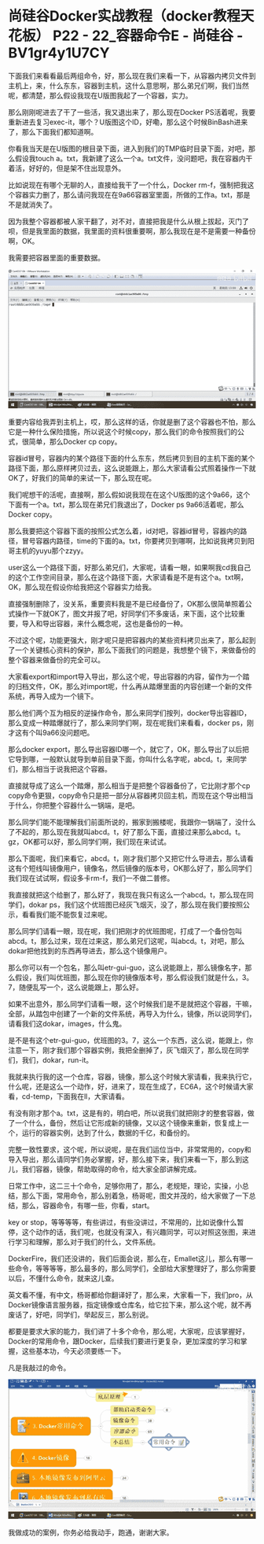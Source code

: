 # 尚硅谷Docker实战教程（docker教程天花板） P22 - 22_容器命令E - 尚硅谷 - BV1gr4y1U7CY

下面我们来看看最后两组命令，好，那么现在我们来看一下，从容器内拷贝文件到主机上，来，什么东东，容器到主机，这什么意思啊，那么弟兄们啊，我们当然呢，都清楚，那么假设我现在U版图我起了一个容器，实力。

那么刚刚呢进去了干了一些活，我又退出来了，那么现在Docker PS活着呢，我要重新进去复习exec-it，哪个？U版图这个ID，好嘞，那么这个时候BinBash进来了，那么下面我们都知道啊。

你看我当天是在U版图的根目录下面，进入到我们的TMP临时目录下面，对吧，那么假设我touch a。txt，我新建了这么一个a。txt文件，没问题吧，我在容器内干着活，好好的，但是架不住出现意外。

比如说现在有哪个无聊的人，直接给我干了一个什么，Docker rm-f，强制把我这个容器实力删了，那么请问我现在在9a66容器室里面，所做的工作a。txt，那是不是就消失了。

因为我整个容器都被人家干翻了，对不对，直接把我是什么从根上拔起，灭门了呗，但是我里面的数据，我里面的资料很重要啊，那么我现在是不是需要一种备份啊，OK。

我需要把容器里面的重要数据。

![](img/f4c6bfbb35c5f0fa9afbb461cd2e5280_1.png)

重要内容给我弄到主机上，哎，那么这样的话，你就是删了这个容器也不怕，那么它是一种什么保险措施，所以说这个时候copy，那么我们的命令按照我们的公式，很简单，那么Docker cp copy。

容器id冒号，容器内的某个路径下面的什么东东，然后拷贝到目的主机下面的某个路径下面，那么原样拷贝过去，这么说能跟上，那么大家请看公式照着操作一下就OK了，好我们的简单的来试一下，那么现在呢。

我们呢想干的活呢，直接啊，那么假如说我现在在这个U版图的这个9a66，这个下面有一个a。txt，那么现在弟兄们我退出了，Docker ps 9a66活着呢，那么Docker copy。

那么我要把这个容器下面的按照公式怎么着，id对吧，容器id冒号，容器内的路径，冒号容器内路径，time的下面的a。txt，你要拷贝到哪啊，比如说我拷贝到阳哥主机的yuyu那个zzyy。

user这么一个路径下面，好那么弟兄们，大家呢，请看一眼，如果啊我cd我自己的这个工作空间目录，那么在这个路径下面，大家请看是不是有这个a。txt啊，OK，那么现在假设你给我把这个容器实力给我。

直接强制删除了，没关系，重要资料我是不是已经备份了，OK那么很简单照着公式操作一下就OK了，图文并报了吧，好同学们不多废话，来下面，这个比较重要，导入和导出容器，来什么概念呢，这也是备份的一种。

不过这个呢，功能更强大，刚才呢只是把容器内的某些资料拷贝出来了，那么起到了一个关键核心资料的保护，那么下面我们的问题是，我想整个镜下，来做备份的整个容器来做备份的完全可以。

大家看export和import导入导出，那么这个呢，导出容器的内容，留作为一个踏的归档文件，OK，那么对import呢，什么再从踏爆里面的内容创建一个新的文件系统，再导入成为一个镜下。

那么他们两个互为相反的逆操作命令，那么来同学们按列，docker导出容器ID，那么变成一种踏爆就行了，那么来同学们啊，现在呢我们来看看，docker ps，刚才这有个叫9a66没问题吧。

那么docker export，那么导出容器ID哪一个，就它了，OK，那么导出了以后把它导到哪，一般默认就导到单前目录下面，你叫什么名字呢，abcd。t，来同学们，那么相当于说我把这个容器。

直接就导成了这么一个踏爆，那么相当于是把整个容器备份了，它比刚才那个cp copy命令更狠，copy命令只是把一部分从容器拷贝回主机，而现在这个导出相当于什么，你把整个容器什么一锅端，是吧。

那么同学们能不能理解我们前面所说的，搬家到搬楼呢，我跟你一锅端了，没什么了不起的，那么现在我就叫abcd。t，好了那么下面，直接过来那么abcd。t。gz，OK都可以好，那么同学们啊，我们现在来试试。

那么下面呢，我们来看它，abcd。t，刚才我们那个又把它什么导进去，那么请看这有个短线叫镜像用户，镜像名，然后镜像的版本号，OK那么好了，那么同学们我们现在试试啊，假设多卡rm-f，我们一不做二普修。

我直接就把这个给删了，那么好了，我现在我只有这么一个abcd。t，那么现在同学们，dokar ps，我们这个优班图已经灰飞烟灭，没了，那么现在我们要按照公示，看看我们能不能恢复过来呢。

那么同学们请看一眼，现在呢，我们把刚才的优班图呢，打成了一个备份包叫abcd。t，那么过来，现在过来这，那么弟兄们这呢，叫abcd。t，对吧，那么dokar把他找到的东西再导进去，那么这个镜像用户。

那么你可以有一个包名，那么叫etr-gui-guo，这么说能跟上，那么镜像名字，那么假设，我们叫优班图，那么现在你的镜像版本号，那么假设我们就是什么，3。7，随便乱写一个，这么说能跟上，那么好。

如果不出意外，那么同学们请看一眼，这个时候我们是不是就把这个容器，干嘛，全部，从踏包中创建了一个新的文件系统，再导入为什么，镜像，所以说同学们，请看我们这dokar，images，什么鬼。

是不是有这个etr-gui-guo，优班图的3。7，这么一个东西，这么说，能跟上，你注意一下，刚才我们那个容器实例，我把全删掉了，灰飞烟灭了，那么现在同学们，我们，dokar，run-it。

我就来执行我的这一个仓库，容器，镜像，那么这个时候大家请看，我来执行它，什么呢，还是这么一个动作，好，进来了，现在生成了，EC6A，这个时候请大家看，cd-temp，下面我在ll，大家请看。

有没有刚才那个a。txt，这是有的，明白吧，所以说我们就把刚才的整套容器，做了一个什么，备份，然后让它形成新的镜像，又以这个镜像来重新，恢复成上一个，运行的容器实例，达到了什么，数据的千亿，和备份的。

完整一致性要求，这个呢，所以说呢，是在我们运位当中，非常常用的，copy和导入导出，那么请同学们务必掌握，好，那么接下来，我们来看一下，那么到这儿，我们容器，镜像，帮助取得的命令，给大家全部讲解完成。

日常工作中，这二三十个命令，足够你用了，那么，老规矩，理论，实操，小总结，那么下面，常用命令，那么别着急，杨哥呢，图文并茂的，给大家做了一下总结，那么，容器命令，有哪一些，你看，start。

key or stop，等等等等，有些讲过，有些没讲过，不常用的，比如说像什么暂停，这个动作的话，我们呢，也就没有深入，有兴趣同学，可以对照这张图，来进行学习和理解，那么对于我们的什么，文件系统。

DockerFire，我们还没讲的，我们后面会说，那么在，Emallet这儿，那么有哪一些命令，等等等等，那么最多的，那么同学们，全部给大家整理好了，那么你需要以后，不懂什么命令，就来这儿查。

英文看不懂，有中文，杨哥都给你翻译好了，那么来，大家看一下，我们pro，从Docker镜像语言服务器，指定镜像或仓库名，给它拉下来，那么这个呢，就不再废话了，好吧，同学们，举起反三，那么别说。

都要是要求大家的能力，我们讲了十多个命令，那么呢，大家呢，应该掌握好，Docker的常用命令，跟Docker，后续我们要进行更复杂，更加深度的学习和掌握，这些基本功，今天必须要练一下。

凡是我敲过的命令。

![](img/f4c6bfbb35c5f0fa9afbb461cd2e5280_3.png)

我做成功的案例，你务必给我动手，跑通，谢谢大家。